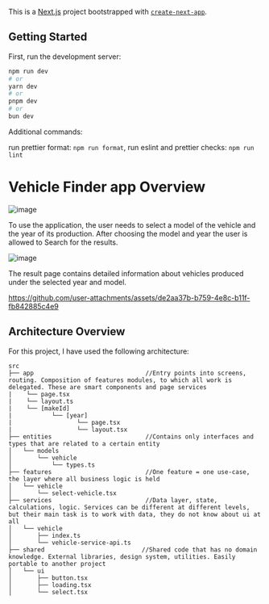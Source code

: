 This is a [Next.js](https://nextjs.org) project bootstrapped with [`create-next-app`](https://nextjs.org/docs/app/api-reference/cli/create-next-app).

## Getting Started

First, run the development server:

```bash
npm run dev
# or
yarn dev
# or
pnpm dev
# or
bun dev
```

Additional commands:

run prettier format: ```npm run format```,
run eslint and prettier checks: ```npm run lint```

# Vehicle Finder app Overview
![image](https://github.com/user-attachments/assets/0953f10a-c484-4cf2-86e3-5e085440ce62)

To use the application, the user needs to select a model of the vehicle and the year of its production. After choosing the model and year the user is allowed to Search for the results.

![image](https://github.com/user-attachments/assets/cf26ac8a-5897-44e8-8bc0-ceb00f8286f3)

The result page contains detailed information about vehicles produced under the selected year and model.

https://github.com/user-attachments/assets/de2aa37b-b759-4e8c-b11f-fb842885c4e9

## Architecture Overview
For this project, I have used the following architecture:

```
src
├── app                               //Entry points into screens, routing. Composition of features modules, to which all work is delegated. These are smart components and page services
|    └── page.tsx
|    └── layout.ts
|    └── [makeId]
|           └── [year]
|                  └── page.tsx       
|                  └── layout.tsx
├── entities                          //Contains only interfaces and types that are related to a certain entity
│   └── models
│       └── vehicle
│           └── types.ts              
├── features                          //One feature = one use-case, the layer where all business logic is held
│   └── vehicle
│       └── select-vehicle.tsx
├── services                          //Data layer, state, calculations, logic. Services can be different at different levels, but their main task is to work with data, they do not know about ui at all
│   └── vehicle
│       ├── index.ts
│       └── vehicle-service-api.ts
├── shared                           //Shared code that has no domain knowledge. External libraries, design system, utilities. Easily portable to another project
│   └── ui
│       ├── button.tsx
│       ├── loading.tsx
│       └── select.tsx       

```



